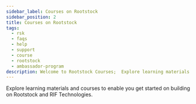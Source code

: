 ```yaml
---
sidebar_label: Courses on Rootstock
sidebar_position: 2
title: Courses on Rootstock
tags:
  - rsk
  - faqs
  - help
  - support
  - course
  - rootstock
  - ambassador-program
description: Welcome to Rootstock Courses;  Explore learning materials and courses to enable you get started on building on Rootstock and RIF Technologies.
---
```


Explore learning materials and courses to enable you get started on building on Rootstock and RIF Technologies.

<Card
image="/img/courses/welcome.jpg"
title="Rootstock Blockchain Developer Course"
description="Learn how to write, test, secure, deploy and verify smart contracts on the Rootstock blockchain network."
link="https://rsk.thinkific.com/courses/blockchain-developer/"
/>

<br></br>

<Card
image="/img/courses/user-course-modules/welcome.jpg"
title="Rootstock User Course"
description="Learn how to use and interact with the Rootstock blockchain network."
link="https://rsk.thinkific.com/courses/blockchain-user"
/>